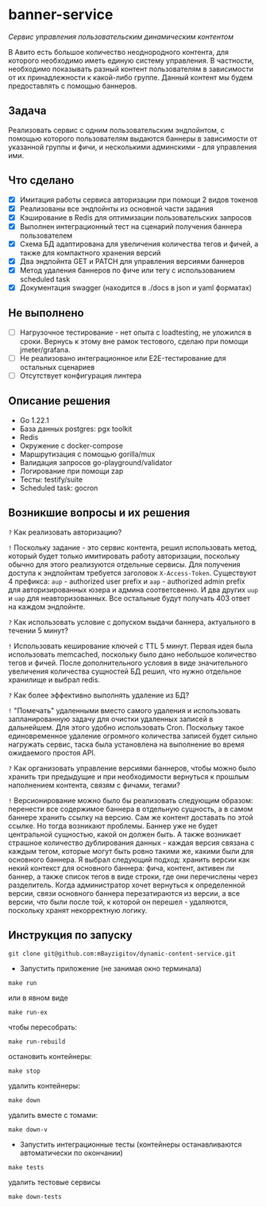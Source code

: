 # banner-service
*Сервис управления пользовательским динамическим контентом*

В Авито есть большое количество неоднородного контента, для которого необходимо иметь единую систему управления.  В частности, необходимо показывать разный контент пользователям в зависимости от их принадлежности к какой-либо группе. Данный контент мы будем предоставлять с помощью баннеров.

## Задача
Реализовать сервис с одним пользовательским эндпойнтом, с помощью
которого пользователям выдаются баннеры в зависимости от
указанной группы и фичи, и несколькими админскими - для управления ими.

## Что сделано
- [x] Имитация работы сервиса авторизации при помощи 2 видов токенов
- [x] Реализованы все эндпойнты из основной части задания
- [x] Кэширование в Redis для оптимизации пользовательских запросов
- [x] Выполнен интеграционный тест на сценарий получения баннера пользователем
- [x] Схема БД адаптирована для увеличения количества тегов и фичей, а также
для компактного хранения версий
- [x] Два эндпойнта GET и PATCH для управления версиями баннеров
- [x] Метод удаления баннеров по фиче или тегу с использованием scheduled task
- [x] Документация swagger (находится в ./docs в json и yaml форматах)

## Не выполнено
- [ ] Нагрузочное тестирование - нет опыта с loadtesting, не уложился в сроки.
Вернусь к этому вне рамок тестового, сделаю при помощи jmeter/grafana.
- [ ] Не реализовано интеграционное или E2E-тестирование для остальных сценариев
- [ ] Отсутствует конфигурация линтера

## Описание решения
* Go 1.22.1
* База данных postgres: pgx toolkit
* Redis
* Окружение с docker-compose
* Маршрутизация с помощью gorilla/mux
* Валидация запросов go-playground/validator
* Логирование при помощи zap
* Тесты: testify/suite
* Scheduled task: gocron

## Возникшие вопросы и их решения
`?` Как реализовать авторизацию?

`!` Поскольку задание - это сервис контента, решил использовать метод,
который будет только имитировать работу авторизации, поскольку обычно для этого
реализуются отдельные сервисы. Для получения доступа к эндпойнтам требуется
заголовок `X-Access-Token`. Существуют 4 префикса: `aup` - authorized user prefix и
`aap` - authorized admin prefix для авторизированных юзера и админа соответсвенно. 
И два других `uup` и `uap` для неавторизованных. Все остальные будут получать 403 ответ
на каждом эндпойнте.

`?` Как использовать условие с допуском выдачи баннера, актуального в течении 5 минут?

`!` Использовать кеширование ключей с TTL 5 минут. Первая идея была использовать
memcached, поскольку было дано небольшое количество тегов и фичей. После дополнительного
условия в виде значительного увеличения количества сущностей БД решил, что нужно отдельное 
хранилище и выбрал redis.

`?` Как более эффективно выполнять удаление из БД?

`!` "Помечать" удаленными вместо самого удаления и использовать запланированную
задачу для очистки удаленных записей в дальнейшем. Для этого удобно использовать Cron. 
Поскольку такое единовременное удаление огромного количества
записей будет сильно нагружать сервис, таска была установлена на выполнение во время
ожидаемого простоя API.

`?` Как организовать управление версиями баннеров, чтобы можно было хранить
три предыдущие и при необходимости вернуться к прошлым наполнением контента, связям с фичами, тегами?

`!` Версионирование можно было бы реализовать следующим образом: перенести все
содержимое баннера в отдельную сущность, а в самом баннере хранить ссылку на версию.
Сам же контент доставать по этой ссылке. Но тогда возникают проблемы. Баннер уже не будет
центральной сущностью, какой он должен быть. А также возникает страшное количество дублирования
данных - каждая версия связана с каждым тегом, которые могут быть ровно такими же, какими были
для основного баннера. Я выбрал следующий подход: хранить версии как некий контекст для основного
баннера: фича, контент, активен ли баннер, а также список тегов в виде строки, где они перечислены
через разделитель. Когда администратор хочет вернуться к определенной версии, связи основного баннера
перезатираются из версии, а все версии, что были после той, к которой он перешел - удаляются,
поскольку хранят некорректную логику.

## Инструкция по запуску
~~~
git clone git@github.com:mBayzigitov/dynamic-content-service.git
~~~

* Запустить приложение (не занимая окно терминала)
~~~
make run
~~~
или в явном виде
~~~
make run-ex
~~~
чтобы пересобрать:
~~~
make run-rebuild
~~~
остановить контейнеры:
~~~
make stop
~~~
удалить контейнеры:
~~~
make down
~~~
удалить вместе с томами:
~~~
make down-v
~~~
* Запустить интеграционные тесты (контейнеры останавливаются автоматически по окончании)
~~~
make tests
~~~
удалить тестовые сервисы
~~~
make down-tests
~~~
